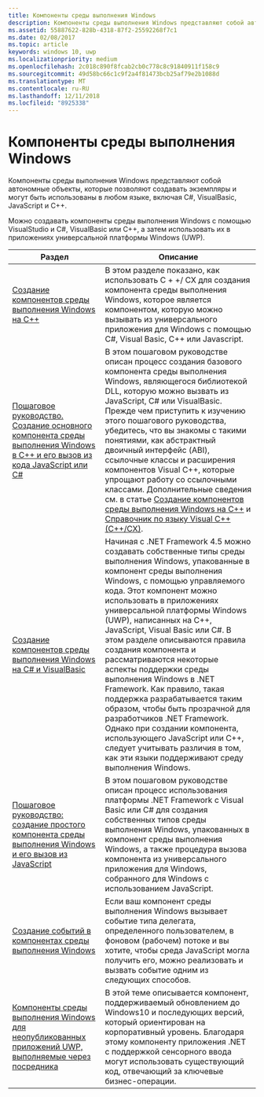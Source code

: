 ```yaml
---
title: Компоненты среды выполнения Windows
description: Компоненты среды выполнения Windows представляют собой автономные объекты, которые позволяют создавать экземпляры и могут быть использованы в любом языке, включая C#, Visual Basic, JavaScript и C++.
ms.assetid: 55887622-828b-4318-87f2-25592268f7c1
ms.date: 02/08/2017
ms.topic: article
keywords: windows 10, uwp
ms.localizationpriority: medium
ms.openlocfilehash: 2c018c890f8fcab2cb0c778c8c91840911f158c9
ms.sourcegitcommit: 49d58bc66c1c9f2a4f81473bcb25af79e2b1088d
ms.translationtype: MT
ms.contentlocale: ru-RU
ms.lasthandoff: 12/11/2018
ms.locfileid: "8925338"
---
```

# <a name="windows-runtime-components"></a>Компоненты среды выполнения Windows
Компоненты среды выполнения Windows представляют собой автономные объекты, которые позволяют создавать экземпляры и могут быть использованы в любом языке, включая C#, VisualBasic, JavaScript и C++.

Можно создавать компоненты среды выполнения Windows с помощью VisualStudio и C#, VisualBasic или C++, а затем использовать их в приложениях универсальной платформы Windows (UWP).

| Раздел | Описание |
|-------|-------------|
| [Создание компонентов среды выполнения Windows на C++](creating-windows-runtime-components-in-cpp.md) | В этом разделе показано, как использовать C + +/ CX для создания компонента среды выполнения Windows, которое является компонентом, которую можно вызывать из универсального приложения для Windows с помощью C#, Visual Basic, C++ или Javascript. |
| [Пошаговое руководство. Создание основного компонента среды выполнения Windows в C++ и его вызов из кода JavaScript или C#](walkthrough-creating-a-basic-windows-runtime-component-in-cpp-and-calling-it-from-javascript-or-csharp.md) | В этом пошаговом руководстве описан процесс создания базового компонента среды выполнения Windows, являющегося библиотекой DLL, которую можно вызвать из JavaScript, C# или VisualBasic. Прежде чем приступить к изучению этого пошагового руководства, убедитесь, что вы знакомы с такими понятиями, как абстрактный двоичный интерфейс (ABI), ссылочные классы и расширения компонентов Visual C++, которые упрощают работу со ссылочными классами. Дополнительные сведения см. в статье [Создание компонентов среды выполнения Windows на C++](creating-windows-runtime-components-in-cpp.md) и [Справочник по языку Visual C++ (C++/CX)](https://msdn.microsoft.com/library/windows/apps/xaml/hh699871.aspx). |
| [Создание компонентов среды выполнения Windows на C# и VisualBasic](creating-windows-runtime-components-in-csharp-and-visual-basic.md) | Начиная с .NET Framework 4.5 можно создавать собственные типы среды выполнения Windows, упакованные в компонент среды выполнения Windows, с помощью управляемого кода. Этот компонент можно использовать в приложениях универсальной платформы Windows (UWP), написанных на C++, JavaScript, Visual Basic или C#. В этом разделе описываются правила создания компонента и рассматриваются некоторые аспекты поддержки среды выполнения Windows в .NET Framework. Как правило, такая поддержка разрабатывается таким образом, чтобы быть прозрачной для разработчиков .NET Framework. Однако при создании компонента, использующего JavaScript или C++, следует учитывать различия в том, как эти языки поддерживают среду выполнения Windows. |
| [Пошаговое руководство: создание простого компонента среды выполнения Windows и его вызов из JavaScript](walkthrough-creating-a-simple-windows-runtime-component-and-calling-it-from-javascript.md) | В этом пошаговом руководстве описан процесс использования платформы .NET Framework с Visual Basic или C# для создания собственных типов среды выполнения Windows, упакованных в компонент среды выполнения Windows, а также процедура вызова компонента из универсального приложения для Windows, собранного для Windows с использованием JavaScript. |
| [Создание событий в компонентах среды выполнения Windows](raising-events-in-windows-runtime-components.md) | Если ваш компонент среды выполнения Windows вызывает событие типа делегата, определенного пользователем, в фоновом (рабочем) потоке и вы хотите, чтобы среда JavaScript могла получить его, можно реализовать и вызвать событие одним из следующих способов. | 
| [Компоненты среды выполнения Windows для неопубликованных приложений UWP, выполняемые через посредника](brokered-windows-runtime-components-for-side-loaded-windows-store-apps.md) | В этой теме описывается компонент, поддерживаемый обновлением до Windows10 и последующих версий, который ориентирован на корпоративный уровень. Благодаря этому компоненту приложения .NET с поддержкой сенсорного ввода могут использовать существующий код, отвечающий за ключевые бизнес-операции. |
